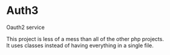 # Auth3
Oauth2 service  

This project is less of a mess than all of the other php projects.  
It uses classes instead of having everything in a single file.
